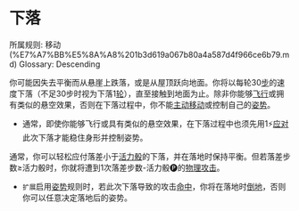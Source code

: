 # 下落

所属规则: 移动 (%E7%A7%BB%E5%8A%A8%201b3d619a067b80a4a587d4f966ce6b79.md)
Glossary: Descending

你可能因失去平衡而从悬崖上跌落，或是从屋顶跃向地面。你将以每轮30[步](%E6%AD%A5%201b3d619a067b800fb1cfe9f0ef45b9ef.md)的速度下落（不足30步时视为下落1[轮](%E8%BD%AE%201b3d619a067b80aeb62df5a99bfb8a82.md)），直至接触到地面为止。除非你能够[飞行](https://www.notion.so/1b4d619a067b80fe8c54f748c586dd81?pvs=21)或拥有类似的悬空效果，否则在下落过程中，你不能[主动移动](%E4%B8%BB%E5%8A%A8%E7%A7%BB%E5%8A%A8%201b3d619a067b80b1a07ac8b1451a4e9b.md)或控制自己的[姿势](%E5%A7%BF%E5%8A%BF%201b3d619a067b8047aba0ea5cdf73db89.md)。

- 通常，即使你能够飞行或具有类似的悬空效果，在下落过程中也须先用1⚡️[应对](%E5%BA%94%E5%AF%B9%E8%A1%8C%E5%8A%A8%201b3d619a067b80b1ad0bf551ab8120e2.md)此次下落才能稳住身形并控制姿势。

通常，你可以轻松应付落差小于[活力骰](%E6%B4%BB%E5%8A%9B%E9%AA%B0%201b3d619a067b8019a494fecc31aaaafa.md)的下落，并在落地时保持平衡。但若落差步数≥活力骰时，你就将遭到1次落差步数-活力骰🅟的[物理攻击](%E7%89%A9%E7%90%86%E6%94%BB%E5%87%BB%201b4d619a067b801e990cfa56185bd47c.md)。

- `扩展`启用[姿势](%E5%A7%BF%E5%8A%BF%201b3d619a067b8047aba0ea5cdf73db89.md)规则时，若此次下落导致的攻击[命中](%E5%91%BD%E4%B8%AD%201b4d619a067b805b9ae6f266211ce9d3.md)，你将在落地时[倒地](%E5%80%92%E5%9C%B0%201b3d619a067b808fafc8c6969c904b96.md)，否则你可以任意决定落地后的姿势。